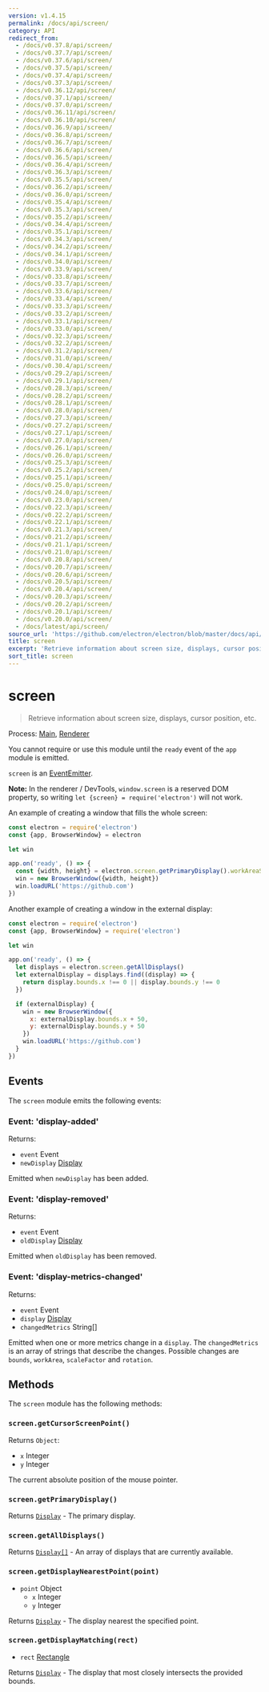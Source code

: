 ```yaml
---
version: v1.4.15
permalink: /docs/api/screen/
category: API
redirect_from:
  - /docs/v0.37.8/api/screen/
  - /docs/v0.37.7/api/screen/
  - /docs/v0.37.6/api/screen/
  - /docs/v0.37.5/api/screen/
  - /docs/v0.37.4/api/screen/
  - /docs/v0.37.3/api/screen/
  - /docs/v0.36.12/api/screen/
  - /docs/v0.37.1/api/screen/
  - /docs/v0.37.0/api/screen/
  - /docs/v0.36.11/api/screen/
  - /docs/v0.36.10/api/screen/
  - /docs/v0.36.9/api/screen/
  - /docs/v0.36.8/api/screen/
  - /docs/v0.36.7/api/screen/
  - /docs/v0.36.6/api/screen/
  - /docs/v0.36.5/api/screen/
  - /docs/v0.36.4/api/screen/
  - /docs/v0.36.3/api/screen/
  - /docs/v0.35.5/api/screen/
  - /docs/v0.36.2/api/screen/
  - /docs/v0.36.0/api/screen/
  - /docs/v0.35.4/api/screen/
  - /docs/v0.35.3/api/screen/
  - /docs/v0.35.2/api/screen/
  - /docs/v0.34.4/api/screen/
  - /docs/v0.35.1/api/screen/
  - /docs/v0.34.3/api/screen/
  - /docs/v0.34.2/api/screen/
  - /docs/v0.34.1/api/screen/
  - /docs/v0.34.0/api/screen/
  - /docs/v0.33.9/api/screen/
  - /docs/v0.33.8/api/screen/
  - /docs/v0.33.7/api/screen/
  - /docs/v0.33.6/api/screen/
  - /docs/v0.33.4/api/screen/
  - /docs/v0.33.3/api/screen/
  - /docs/v0.33.2/api/screen/
  - /docs/v0.33.1/api/screen/
  - /docs/v0.33.0/api/screen/
  - /docs/v0.32.3/api/screen/
  - /docs/v0.32.2/api/screen/
  - /docs/v0.31.2/api/screen/
  - /docs/v0.31.0/api/screen/
  - /docs/v0.30.4/api/screen/
  - /docs/v0.29.2/api/screen/
  - /docs/v0.29.1/api/screen/
  - /docs/v0.28.3/api/screen/
  - /docs/v0.28.2/api/screen/
  - /docs/v0.28.1/api/screen/
  - /docs/v0.28.0/api/screen/
  - /docs/v0.27.3/api/screen/
  - /docs/v0.27.2/api/screen/
  - /docs/v0.27.1/api/screen/
  - /docs/v0.27.0/api/screen/
  - /docs/v0.26.1/api/screen/
  - /docs/v0.26.0/api/screen/
  - /docs/v0.25.3/api/screen/
  - /docs/v0.25.2/api/screen/
  - /docs/v0.25.1/api/screen/
  - /docs/v0.25.0/api/screen/
  - /docs/v0.24.0/api/screen/
  - /docs/v0.23.0/api/screen/
  - /docs/v0.22.3/api/screen/
  - /docs/v0.22.2/api/screen/
  - /docs/v0.22.1/api/screen/
  - /docs/v0.21.3/api/screen/
  - /docs/v0.21.2/api/screen/
  - /docs/v0.21.1/api/screen/
  - /docs/v0.21.0/api/screen/
  - /docs/v0.20.8/api/screen/
  - /docs/v0.20.7/api/screen/
  - /docs/v0.20.6/api/screen/
  - /docs/v0.20.5/api/screen/
  - /docs/v0.20.4/api/screen/
  - /docs/v0.20.3/api/screen/
  - /docs/v0.20.2/api/screen/
  - /docs/v0.20.1/api/screen/
  - /docs/v0.20.0/api/screen/
  - /docs/latest/api/screen/
source_url: 'https://github.com/electron/electron/blob/master/docs/api/screen.md'
title: screen
excerpt: 'Retrieve information about screen size, displays, cursor position, etc.'
sort_title: screen
---
```

# screen

> Retrieve information about screen size, displays, cursor position, etc.

Process: [Main]({{site.baseurl}}/docs/glossary#main-process), [Renderer]({{site.baseurl}}/docs/glossary#renderer-process)

You cannot require or use this module until the `ready` event of the `app` module is emitted.

`screen` is an [EventEmitter](https://nodejs.org/api/events.html#events_class_eventemitter).

**Note:** In the renderer / DevTools, `window.screen` is a reserved DOM property, so writing `let {screen} = require('electron')` will not work.

An example of creating a window that fills the whole screen:

```javascript
const electron = require('electron')
const {app, BrowserWindow} = electron

let win

app.on('ready', () => {
  const {width, height} = electron.screen.getPrimaryDisplay().workAreaSize
  win = new BrowserWindow({width, height})
  win.loadURL('https://github.com')
})
```

Another example of creating a window in the external display:

```javascript
const electron = require('electron')
const {app, BrowserWindow} = require('electron')

let win

app.on('ready', () => {
  let displays = electron.screen.getAllDisplays()
  let externalDisplay = displays.find((display) => {
    return display.bounds.x !== 0 || display.bounds.y !== 0
  })

  if (externalDisplay) {
    win = new BrowserWindow({
      x: externalDisplay.bounds.x + 50,
      y: externalDisplay.bounds.y + 50
    })
    win.loadURL('https://github.com')
  }
})
```

## Events

The `screen` module emits the following events:

### Event: 'display-added'

Returns:

*   `event` Event
*   `newDisplay` [Display]({{site.baseurl}}/docs/api/structures/display)

Emitted when `newDisplay` has been added.

### Event: 'display-removed'

Returns:

*   `event` Event
*   `oldDisplay` [Display]({{site.baseurl}}/docs/api/structures/display)

Emitted when `oldDisplay` has been removed.

### Event: 'display-metrics-changed'

Returns:

*   `event` Event
*   `display` [Display]({{site.baseurl}}/docs/api/structures/display)
*   `changedMetrics` String[]

Emitted when one or more metrics change in a `display`. The `changedMetrics` is an array of strings that describe the changes. Possible changes are `bounds`, `workArea`, `scaleFactor` and `rotation`.

## Methods

The `screen` module has the following methods:

### `screen.getCursorScreenPoint()`

Returns `Object`:

*   `x` Integer
*   `y` Integer

The current absolute position of the mouse pointer.

### `screen.getPrimaryDisplay()`

Returns [`Display`]({{site.baseurl}}/docs/api/structures/display) - The primary display.

### `screen.getAllDisplays()`

Returns [`Display[]`]({{site.baseurl}}/docs/api/structures/display) - An array of displays that are currently available.

### `screen.getDisplayNearestPoint(point)`

*   `point` Object
    *   `x` Integer
    *   `y` Integer

Returns [`Display`]({{site.baseurl}}/docs/api/structures/display) - The display nearest the specified point.

### `screen.getDisplayMatching(rect)`

*   `rect` [Rectangle]({{site.baseurl}}/docs/api/structures/rectangle)

Returns [`Display`]({{site.baseurl}}/docs/api/structures/display) - The display that most closely intersects the provided bounds.
